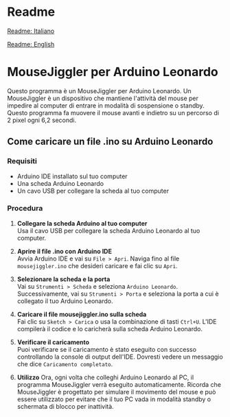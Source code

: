 # Readme

[Readme: Italiano](./README_IT.md)

[Readme: English](./README.md)

# MouseJiggler per Arduino Leonardo

Questo programma è un MouseJiggler per Arduino Leonardo. Un MouseJiggler è un dispositivo che mantiene l'attività del mouse per impedire al computer di entrare in modalità di sospensione o standby. Questo programma fa muovere il mouse avanti e indietro su un percorso di 2 pixel ogni 6,2 secondi.

## Come caricare un file .ino su Arduino Leonardo

### Requisiti

- Arduino IDE installato sul tuo computer
- Una scheda Arduino Leonardo
- Un cavo USB per collegare la scheda al tuo computer

### Procedura

1. **Collegare la scheda Arduino al tuo computer**  
   Usa il cavo USB per collegare la scheda Arduino Leonardo al tuo computer.

2. **Aprire il file .ino con Arduino IDE**  
   Avvia Arduino IDE e vai su `File > Apri`. Naviga fino al file `mousejiggler.ino` che desideri caricare e fai clic su `Apri`.

3. **Selezionare la scheda e la porta**  
   Vai su `Strumenti > Scheda` e seleziona `Arduino Leonardo`. Successivamente, vai su `Strumenti > Porta` e seleziona la porta a cui è collegato il tuo Arduino Leonardo.

4. **Caricare il file mousejiggler.ino sulla scheda**  
   Fai clic su `Sketch > Carica` o usa la combinazione di tasti `Ctrl+U`. L'IDE compilerà il codice e lo caricherà sulla scheda Arduino Leonardo.

5. **Verificare il caricamento**  
   Puoi verificare se il caricamento è stato eseguito con successo controllando la console di output dell'IDE. Dovresti vedere un messaggio che dice `Caricamento completato`.

6. **Utilizzo**
   Ora, ogni volta che colleghi Arduino Leonardo al PC, il programma MouseJiggler verrà eseguito automaticamente. Ricorda che MouseJiggler è progettato per simulare il movimento del mouse e può essere utilizzato per evitare che il tuo PC vada in modalità standby o schermata di blocco per inattività.


